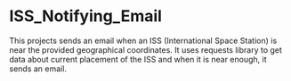 # ISS_Notifying_Email
This projects sends an email when an ISS (International Space Station) is near the provided geographical coordinates.
It uses requests library to get data about current placement of the ISS and when it is near enough, it sends an email.
